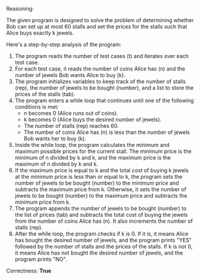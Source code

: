 Reasoning:

The given program is designed to solve the problem of determining whether Bob can set up at most 60 stalls and set the prices for the stalls such that Alice buys exactly k jewels.

Here's a step-by-step analysis of the program:

1. The program reads the number of test cases (t) and iterates over each test case.
2. For each test case, it reads the number of coins Alice has (n) and the number of jewels Bob wants Alice to buy (k).
3. The program initializes variables to keep track of the number of stalls (rep), the number of jewels to be bought (number), and a list to store the prices of the stalls (tab).
4. The program enters a while loop that continues until one of the following conditions is met:
   - n becomes 0 (Alice runs out of coins).
   - k becomes 0 (Alice buys the desired number of jewels).
   - The number of stalls (rep) reaches 60.
   - The number of coins Alice has (n) is less than the number of jewels Bob wants her to buy (k).
5. Inside the while loop, the program calculates the minimum and maximum possible prices for the current stall. The minimum price is the minimum of n divided by k and k, and the maximum price is the maximum of n divided by k and k.
6. If the maximum price is equal to k and the total cost of buying k jewels at the minimum price is less than or equal to k, the program sets the number of jewels to be bought (number) to the minimum price and subtracts the maximum price from k. Otherwise, it sets the number of jewels to be bought (number) to the maximum price and subtracts the minimum price from k.
7. The program appends the number of jewels to be bought (number) to the list of prices (tab) and subtracts the total cost of buying the jewels from the number of coins Alice has (n). It also increments the number of stalls (rep).
8. After the while loop, the program checks if k is 0. If it is, it means Alice has bought the desired number of jewels, and the program prints "YES" followed by the number of stalls and the prices of the stalls. If k is not 0, it means Alice has not bought the desired number of jewels, and the program prints "NO".

Correctness: **True**
